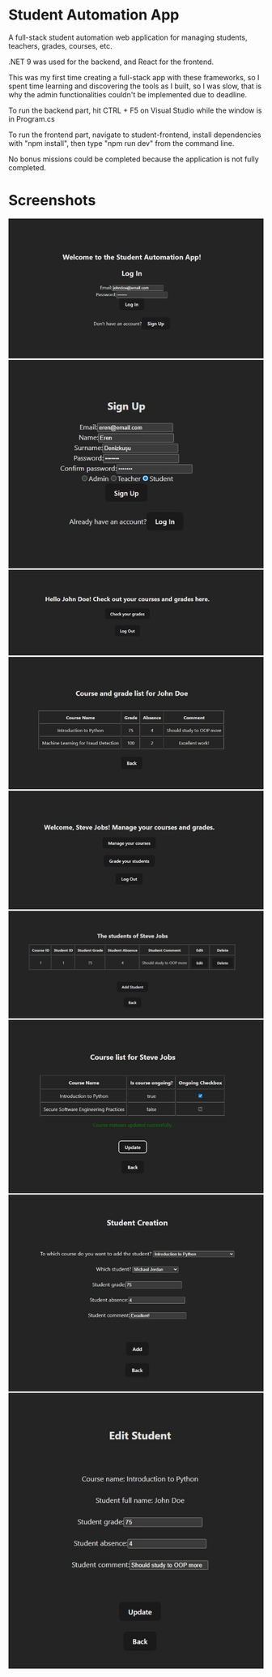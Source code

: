 # Student Automation App
A full-stack student automation web application for managing students, teachers, grades, courses, etc.  

.NET 9 was used for the backend, and React for the frontend.  

This was my first time creating a full-stack app with these frameworks, so I spent time learning and discovering the tools as I built, so I was slow, that is why the admin functionalities couldn't be implemented due to deadline.  

To run the backend part, hit CTRL + F5 on Visual Studio while the window is in Program.cs  

To run the frontend part, navigate to student-frontend, install dependencies with "npm install", then type "npm run dev" from the command line.  

No bonus missions could be completed because the application is not fully completed.  

# Screenshots
![Login Page](https://github.com/Eren4/pusula-student-automation-system/blob/main/screenshots/login-page.jpg)
![Register Page](https://github.com/Eren4/pusula-student-automation-system/blob/main/screenshots/register-page.jpg)
![Student Dashboard](https://github.com/Eren4/pusula-student-automation-system/blob/main/screenshots/student-dashboard.jpg)
![Student Grade List](https://github.com/Eren4/pusula-student-automation-system/blob/main/screenshots/student-grade-list.jpg)
![Teacher Dashboard](https://github.com/Eren4/pusula-student-automation-system/blob/main/screenshots/teacher-dashboard.jpg)
![Teacher Students](https://github.com/Eren4/pusula-student-automation-system/blob/main/screenshots/teacher-students.jpg)
![Teacher Courses](https://github.com/Eren4/pusula-student-automation-system/blob/main/screenshots/teacher-courses.jpg)
![Create Student](https://github.com/Eren4/pusula-student-automation-system/blob/main/screenshots/create-student.jpg)
![Edit Student](https://github.com/Eren4/pusula-student-automation-system/blob/main/screenshots/edit-student.jpg)